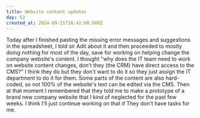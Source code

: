 ```yaml
---
title: Website content updates
day: 52
created_at: 2024-09-21T18:41:00.000Z
---
```

Today after I finished pasting the missing error messages and suggestions in the
spreadsheet, I told sir Adit about it and then proceeded to mostly doing nothing for most of the day, save for working on helping change the company website's content. 
I thought "why does the IT team need to work on website content changes,
don't they (the CRM) have direct access to the CMS?" I think they do but they don't
want to do it so they just assign the IT department to do it for them. Some parts of the content are also hard-coded, so not 100% of the website's text can be edited via the CMS. Then at that moment I remembered that
they told me to make a prototype of a brand new company website that I kind of
neglected for the past few weeks. I think I'll just continue working on that if
They don't have tasks for me.
